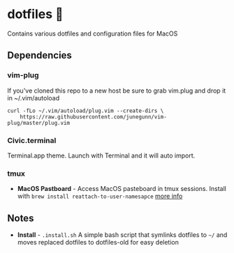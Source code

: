 # dotfiles 💎

Contains various dotfiles and configuration files for MacOS

## Dependencies

### vim-plug

If you've cloned this repo to a new host be sure to grab vim.plug and drop it in
~/.vim/autoload 

```shell
curl -fLo ~/.vim/autoload/plug.vim --create-dirs \
    https://raw.githubusercontent.com/junegunn/vim-plug/master/plug.vim
```

### Civic.terminal
Terminal.app theme. Launch with Terminal and it will auto import.

### tmux

* **MacOS Pastboard** - Access MacOS pasteboard in tmux sessions. Install with `brew install reattach-to-user-namesapce` [more info](https://github.com/ChrisJohnsen/tmux-MacOSX-pasteboard)

## Notes

* **Install** - `.install.sh` A simple bash script that symlinks dotfiles to `~/` and moves replaced dotfiles to dotfiles-old for easy deletion
